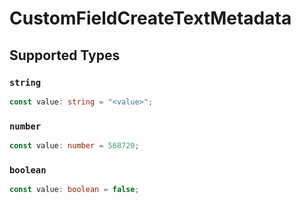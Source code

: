 # CustomFieldCreateTextMetadata


## Supported Types

### `string`

```typescript
const value: string = "<value>";
```

### `number`

```typescript
const value: number = 568720;
```

### `boolean`

```typescript
const value: boolean = false;
```

